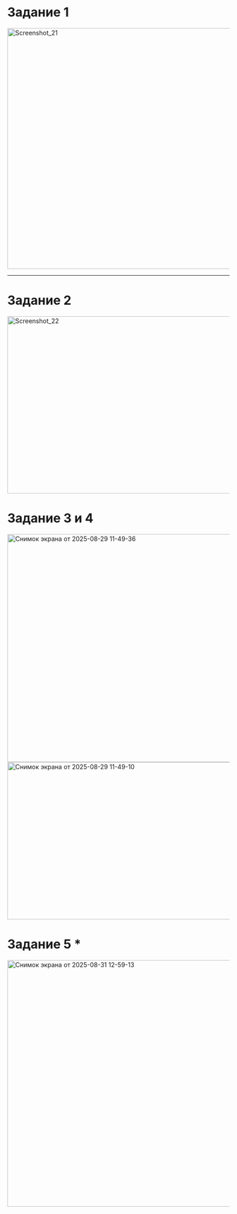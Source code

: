 # Задание 1

<img width="972" height="545" alt="Screenshot_21" src="https://github.com/user-attachments/assets/27afb88f-e34f-4ec8-8005-623d72266149" />
<hr>

# Задание 2

<img width="1470" height="401" alt="Screenshot_22" src="https://github.com/user-attachments/assets/a65488ed-b885-477b-a798-ca671ae191e9" />

# Задание 3 и 4

<img width="1638" height="516" alt="Снимок экрана от 2025-08-29 11-49-36" src="https://github.com/user-attachments/assets/9ee79b02-8b0d-4fd3-b6a9-5079ec764d44" />

<img width="783" height="356" alt="Снимок экрана от 2025-08-29 11-49-10" src="https://github.com/user-attachments/assets/5d259c7a-0b2a-41ef-8716-9298445cf9a0" />

# Задание 5 *

<img width="699" height="558" alt="Снимок экрана от 2025-08-31 12-59-13" src="https://github.com/user-attachments/assets/ac63ab63-1c7d-4b91-8265-061725f4e1e1" />

